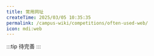 ```yaml
---
title: 常用网址
createTime: 2025/03/05 10:35:35
permalink: /campus-wiki/competitions/often-used-web/
icon: mdi:web
---
```



:::tip
待完善
:::

<CardGrid>
<LinkCard icon="" href="" title="" ></LinkCard>
<LinkCard icon="" href="" title="" ></LinkCard>
<LinkCard icon="" href="" title="" ></LinkCard>
<LinkCard icon="" href="" title="" ></LinkCard>
</CardGrid>